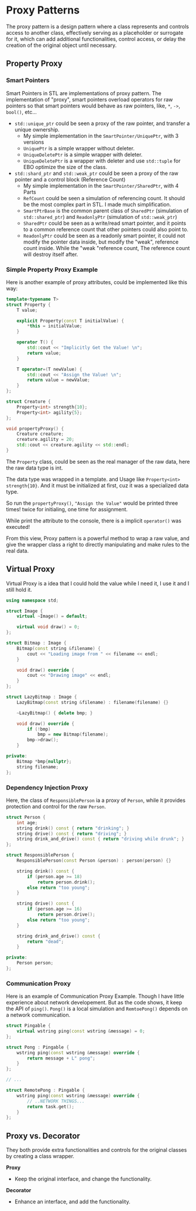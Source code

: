 # Proxy Patterns

The proxy pattern is a design pattern where a class represents and controls access to another class, effectively serving as a placeholder or surrogate for it, which can add additional functionalities, control access, or delay the creation of the original object until necessary.

## Property Proxy

### Smart Pointers

Smart Pointers in STL are implementations of proxy pattern. The implementation of "proxy", smart pointers overload operators for raw pointers so that smart pointers would behave as raw pointers, like, `*`, `->`, `bool()`, etc...

- `std::unique_ptr` could be seen a proxy of the raw pointer, and transfer a unique ownership.
  - My simple implementation in the `SmartPointer/UniquePtr`, with 3 versions
  - `UniquePtr` is a simple wrapper without deleter.
  - `UniqueDeletePtr` is a simple wrapper with deleter.
  - `UniqueDeletePtr` is a wrapper with deleter and use `std::tuple` for EBO optimize the size of the class. 
- `std::shard_ptr` and  `std::weak_ptr` could be seen a proxy of the raw pointer and a control block (Reference Count) 
    - My simple implementation in the `SmartPointer/SharedPtr`, with 4 Parts
    - `RefCount` could be seen a simulation of referencing count. It should be the most complex part in STL. I made much simplification. 
    - `SmartPtrBase` is the common parent class of `SharedPtr` (simulation of `std::shared_ptr`) and `ReadonlyPtr` (simulation of `std::weak_ptr`)
    - `SharedPtr` could be seen as a write/read smart pointer, and it points to a common reference count that other pointers could also point to. 
    - `ReadonlyPtr` could be seen as a readonly smart pointer, it could not modify the pointer data inside, but modify the "weak", reference count inside. While the "weak "reference count, The reference count will destroy itself after.

### Simple Property Proxy Example

Here is another example of proxy attributes, could be implemented like this way:

```cpp
template<typename T>
struct Property {
    T value;

    explicit Property(const T initialValue) {
        *this = initialValue;
    }

    operator T() {
        std::cout << "Implicitly Get the Value! \n";
        return value;
    }

    T operator=(T newValue) {
        std::cout << "Assign the Value! \n";
        return value = newValue;
    }
};

struct Creature {
    Property<int> strength{10};
    Property<int> agility{5};
};

void propertyProxy() {
    Creature creature;
    creature.agility = 20;
    std::cout << creature.agility << std::endl;
}
```

The `Property` class, could be seen as the real manager of the raw data, here the raw data type is int.

The data type was wrapped in a template. and Usage like `Property<int> strength{10}`. And it must be initialized at
first, cuz it was a specialized data type.

So run the `propertyProxy()`, `"Assign the Value"` would be printed three times! twice for initialing, one time for
assignment.

While print the attribute to the console, there is a implicit `operator()` was executed!

From this view, Proxy pattern is a powerful method to wrap a raw value, and give the wrapper class a right to directly
manipulating and make rules to the real data.

## Virtual Proxy

Virtual Proxy is a idea that I could hold the value while I need it, I use it and I still hold it.

```cpp
using namespace std;

struct Image {
    virtual ~Image() = default;

    virtual void draw() = 0;
};

struct Bitmap : Image {
    Bitmap(const string &filename) {
        cout << "Loading image from " << filename << endl;
    }

    void draw() override {
        cout << "Drawing image" << endl;
    }
};

struct LazyBitmap : Image {
    LazyBitmap(const string &filename) : filename(filename) {}

    ~LazyBitmap() { delete bmp; }

    void draw() override {
        if (!bmp)
            bmp = new Bitmap(filename);
        bmp->draw();
    }

private:
    Bitmap *bmp{nullptr};
    string filename;
};
```

### Dependency Injection Proxy
Here, the class of `ResponsiblePerson` ia a proxy of `Person`, while it provides protection and control for the raw `Person`.
```cpp
struct Person {
    int age;
    string drink() const { return "drinking"; }
    string drive() const { return "driving"; }
    string drink_and_drive() const { return "driving while drunk"; }
};

struct ResponsiblePerson {
    ResponsiblePerson(const Person &person) : person(person) {}

    string drink() const {
        if (person.age >= 18)
            return person.drink();
        else return "too young";
    }

    string drive() const {
        if (person.age >= 16)
            return person.drive();
        else return "too young";
    }

    string drink_and_drive() const {
        return "dead";
    }

private:
    Person person;
};
```

### Communication Proxy

Here is an example of Communication Proxy Example. Though I have little experience about network developement.
But as the code shows, it keep the API of `ping()`. `Pong()` is a local simulation and `RemtoePong()` depends on a
network communication.

```cpp
struct Pingable {
    virtual wstring ping(const wstring &message) = 0;
};

struct Pong : Pingable {
    wstring ping(const wstring &message) override {
        return message + L" pong";
    }
};

// ...

struct RemotePong : Pingable {
    wstring ping(const wstring &message) override {
        // ..NETWORK THINGS...
        return task.get();
    }
};
```

## Proxy vs. Decorator

They both provide extra functionalities and controls for the original classes by creating a class wrapper. 

**Proxy** 

- Keep the original interface, and change the functionality.

**Decorator**

- Enhance an interface, and add the functionality.